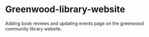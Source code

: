 # Greenwood-library-website
Adding book reviews and updating events page on the greenwood community library website.
